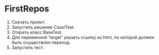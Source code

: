 # FirstRepos
 
 1. Скачать проект.
 2. Запустить решение CsssrTest.
 3. Открать класс BaseTest.
 4. Для переменной 'target' указать ссылку из html, по которой должен быть осуществлен переxод.
 5. Запустить тест.
